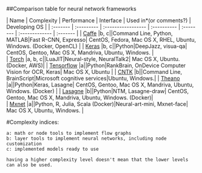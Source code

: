 ##Comparison table for neural network frameworks

| Name      | Complexity | Performance | Interface | Used in*(or comments?) | Developing OS  | 
| :-------  | :--------- | :----------------- | :---------- | :-------- | :------------- | :-------    |
| [Caffe]() |b, c||Command Line, Python, MATLAB|Fast R-CNN, Expresso| CentOS, Fedora, Mac OS X, RHEL, Ubuntu, Windows. (Docker, OpenCL) |
| [Keras]() |b, c||Python|DeepJazz, visua-qa| CentOS, Gentoo, Mac OS X, Mandriva, Ubuntu, Windows. |  
| [Torch]() |a, b, c||LuaJIT|Neural-style, NeuralTalk2| Mac OS X, Ubuntu. (Docker, AWS)| 
| [Tensorflow]() |a||Python|RankBrain, OnDevice Computer Vision for OCR, Keras| Mac OS X, Ubuntu    |
| [CNTK]() |b||Command Line, BrainScript|Microsoft cognitive services|Ubuntu, Windows.| 
| [Theano]() |a||Python|Keras, Lasagne| CentOS, Gentoo, Mac OS X, Mandriva, Ubuntu, Windows. (Docker) | 
| [Lasagne]() |b||Python|NTM, Lasagne-draw| CentOS, Gentoo, Mac OS X, Mandriva, Ubuntu, Windows. (Docker)|  
| [Mxnet]() |a||Python, R, Julia, Scala (Docker)|Neural-art-mini, Mxnet-face| Mac OS X, Ubuntu, Windows. |  

#Complexity indices:
  
    a: math or node tools to implement flow graphs
    b: layer tools to implement neural networks, including node customization
    c: implemented models ready to use
  
    having a higher complexity level doesn't mean that the lower levels can also be used. 
